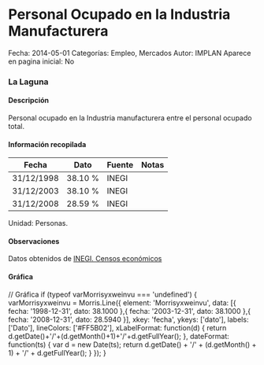 Personal Ocupado en la Industria Manufacturera
=====

Fecha: 2014-05-01
Categorías: Empleo, Mercados
Autor: IMPLAN
Aparece en pagina inicial: No

### La Laguna

#### Descripción

Personal ocupado en la Industria manufacturera entre el personal ocupado total.

<!-- break -->

#### Información recopilada

<table class="table table-hover table-bordered matriz">
  <thead>
    <tr><th>Fecha</th><th>Dato</th><th>Fuente</th><th>Notas</th></tr>
  </thead>
  <tbody>
    <tr><td class="centrado">31/12/1998</td><td class="derecha">38.10 %</td><td>INEGI</td><td></td></tr>
    <tr><td class="centrado">31/12/2003</td><td class="derecha">38.10 %</td><td>INEGI</td><td></td></tr>
    <tr><td class="centrado">31/12/2008</td><td class="derecha">28.59 %</td><td>INEGI</td><td></td></tr>
  </tbody>
</table>

Unidad: Personas.

#### Observaciones

Datos obtenidos de [INEGI. Censos económicos](http://www3.inegi.org.mx/sistemas/saic/)

#### Gráfica

<div id="Morrisyxweinvu" class="grafica"></div>
  // Gráfica
  if (typeof varMorrisyxweinvu === 'undefined') {
    varMorrisyxweinvu = Morris.Line({
      element: 'Morrisyxweinvu',
      data: [{ fecha: '1998-12-31', dato: 38.1000 },{ fecha: '2003-12-31', dato: 38.1000 },{ fecha: '2008-12-31', dato: 28.5940 }],
      xkey: 'fecha',
      ykeys: ['dato'],
      labels: ['Dato'],
      lineColors: ['#FF5B02'],
      xLabelFormat: function(d) { return d.getDate()+'/'+(d.getMonth()+1)+'/'+d.getFullYear(); },
      dateFormat: function(ts) { var d = new Date(ts); return d.getDate() + '/' + (d.getMonth() + 1) + '/' + d.getFullYear(); }
    });
  }
